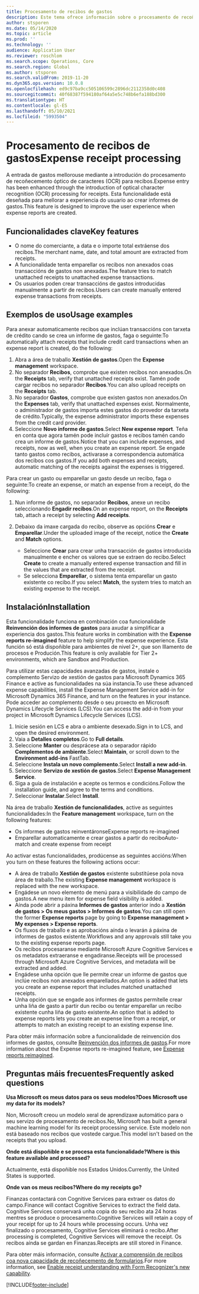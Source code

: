 ```yaml
---
title: Procesamento de recibos de gastos
description: Este tema ofrece información sobre o procesamento de recoñecemento óptico de caracteres (OCR) para recibos. Esta funcionalidade está deseñada para mellorar a experiencia do usuario ao crear informes de gastos en Microsoft Dynamics 365 Finance.
author: stsporen
ms.date: 05/14/2020
ms.topic: article
ms.prod: ''
ms.technology: ''
audience: Application User
ms.reviewer: roschlom
ms.search.scope: Operations, Core
ms.search.region: Global
ms.author: stsporen
ms.search.validFrom: 2019-11-20
ms.dyn365.ops.version: 10.0.8
ms.openlocfilehash: ed9c97ba9cc505106599c2896dc2112358d0c408
ms.sourcegitcommit: 40f68387f594180af64a5e5c748b6efa188bd300
ms.translationtype: HT
ms.contentlocale: gl-ES
ms.lasthandoff: 05/10/2021
ms.locfileid: "5993504"
---
```

# <a name="expense-receipt-processing"></a><span data-ttu-id="10d43-104">Procesamento de recibos de gastos</span><span class="sxs-lookup"><span data-stu-id="10d43-104">Expense receipt processing</span></span>

<span data-ttu-id="10d43-105">A entrada de gastos mellorouse mediante a introdución do procesamento de recoñecemento óptico de caracteres (OCR) para recibos.</span><span class="sxs-lookup"><span data-stu-id="10d43-105">Expense entry has been enhanced through the introduction of optical character recognition (OCR) processing for receipts.</span></span> <span data-ttu-id="10d43-106">Esta funcionalidade está deseñada para mellorar a experiencia do usuario ao crear informes de gastos.</span><span class="sxs-lookup"><span data-stu-id="10d43-106">This feature is designed to improve the user experience when expense reports are created.</span></span>

## <a name="key-features"></a><span data-ttu-id="10d43-107">Funcionalidades clave</span><span class="sxs-lookup"><span data-stu-id="10d43-107">Key features</span></span>

- <span data-ttu-id="10d43-108">O nome do comerciante, a data e o importe total extráense dos recibos.</span><span class="sxs-lookup"><span data-stu-id="10d43-108">The merchant name, date, and total amount are extracted from receipts.</span></span>
- <span data-ttu-id="10d43-109">A funcionalidade tenta emparellar os recibos non anexados coas transaccións de gastos non anexadas.</span><span class="sxs-lookup"><span data-stu-id="10d43-109">The feature tries to match unattached receipts to unattached expense transactions.</span></span>
- <span data-ttu-id="10d43-110">Os usuarios poden crear transaccións de gastos introducidas manualmente a partir de recibos.</span><span class="sxs-lookup"><span data-stu-id="10d43-110">Users can create manually entered expense transactions from receipts.</span></span>

## <a name="usage-examples"></a><span data-ttu-id="10d43-111">Exemplos de uso</span><span class="sxs-lookup"><span data-stu-id="10d43-111">Usage examples</span></span>

<span data-ttu-id="10d43-112">Para anexar automaticamente recibos que inclúan transaccións con tarxeta de crédito cando se crea un informe de gastos, faga o seguinte:</span><span class="sxs-lookup"><span data-stu-id="10d43-112">To automatically attach receipts that include credit card transactions when an expense report is created, do the following:</span></span>

  1. <span data-ttu-id="10d43-113">Abra a área de traballo **Xestión de gastos**.</span><span class="sxs-lookup"><span data-stu-id="10d43-113">Open the **Expense management** workspace.</span></span>
  2. <span data-ttu-id="10d43-114">No separador **Recibos**, comprobe que existen recibos non anexados.</span><span class="sxs-lookup"><span data-stu-id="10d43-114">On the **Receipts** tab, verify that unattached receipts exist.</span></span> <span data-ttu-id="10d43-115">Tamén pode cargar recibos no separador **Recibos**.</span><span class="sxs-lookup"><span data-stu-id="10d43-115">You can also upload receipts on the **Receipts** tab.</span></span>
  3. <span data-ttu-id="10d43-116">No separador **Gastos**, comprobe que existen gastos non anexados.</span><span class="sxs-lookup"><span data-stu-id="10d43-116">On the **Expenses** tab, verify that unattached expenses exist.</span></span> <span data-ttu-id="10d43-117">Normalmente, o administrador de gastos importa estes gastos do provedor da tarxeta de crédito.</span><span class="sxs-lookup"><span data-stu-id="10d43-117">Typically, the expense administrator imports these expenses from the credit card provider.</span></span>
  4. <span data-ttu-id="10d43-118">Seleccione **Novo informe de gastos**.</span><span class="sxs-lookup"><span data-stu-id="10d43-118">Select **New expense report**.</span></span> <span data-ttu-id="10d43-119">Teña en conta que agora tamén pode incluír gastos e recibos tamén cando crea un informe de gastos.</span><span class="sxs-lookup"><span data-stu-id="10d43-119">Notice that you can include expenses, and receipts, now as well, when you create an expense report.</span></span> <span data-ttu-id="10d43-120">Se engade tanto gastos como recibos, activarase a correspondencia automática dos recibos cos gastos.</span><span class="sxs-lookup"><span data-stu-id="10d43-120">If you add both expenses and receipts, automatic matching of the receipts against the expenses is triggered.</span></span>

<span data-ttu-id="10d43-121">Para crear un gasto ou emparellar un gasto desde un recibo, faga o seguinte:</span><span class="sxs-lookup"><span data-stu-id="10d43-121">To create an expense, or match an expense from a receipt, do the following:</span></span>

  1. <span data-ttu-id="10d43-122">Nun informe de gastos, no separador **Recibos**, anexe un recibo seleccionando **Engadir recibos**.</span><span class="sxs-lookup"><span data-stu-id="10d43-122">On an expense report, on the **Receipts** tab, attach a receipt by selecting **Add receipts**.</span></span>
  2. <span data-ttu-id="10d43-123">Debaixo da imaxe cargada do recibo, observe as opcións **Crear** e **Emparellar**.</span><span class="sxs-lookup"><span data-stu-id="10d43-123">Under the uploaded image of the receipt, notice the **Create** and **Match** options.</span></span>

      - <span data-ttu-id="10d43-124">Seleccione **Crear** para crear unha transacción de gastos introducida manualmente e encher os valores que se extraen do recibo.</span><span class="sxs-lookup"><span data-stu-id="10d43-124">Select **Create** to create a manually entered expense transaction and fill in the values that are extracted from the receipt.</span></span>
      - <span data-ttu-id="10d43-125">Se selecciona **Emparellar**, o sistema tenta emparellar un gasto existente co recibo.</span><span class="sxs-lookup"><span data-stu-id="10d43-125">If you select **Match**, the system tries to match an existing expense to the receipt.</span></span>

## <a name="installation"></a><span data-ttu-id="10d43-126">Instalación</span><span class="sxs-lookup"><span data-stu-id="10d43-126">Installation</span></span>

<span data-ttu-id="10d43-127">Esta funcionalidade funciona en combinación coa funcionalidade **Reinvención dos informes de gastos** para axudar a simplificar a experiencia dos gastos.</span><span class="sxs-lookup"><span data-stu-id="10d43-127">This feature works in combination with the **Expense reports re-imagined** feature to help simplify the expense experience.</span></span> <span data-ttu-id="10d43-128">Esta función só está dispoñible para ambientes de nivel 2+, que son Illamento de procesos e Produción.</span><span class="sxs-lookup"><span data-stu-id="10d43-128">This feature is only available for Tier 2+ environments, which are Sandbox and Production.</span></span>

<span data-ttu-id="10d43-129">Para utilizar estas capacidades avanzadas de gastos, instale o complemento Servizo de xestión de gastos para Microsoft Dynamics 365 Finance e active as funcionalidades na súa instancia.</span><span class="sxs-lookup"><span data-stu-id="10d43-129">To use these advanced expense capabilities, install the Expense Management Service add-in for Microsoft Dynamics 365 Finance, and turn on the features in your instance.</span></span> <span data-ttu-id="10d43-130">Pode acceder ao complemento desde o seu proxecto en Microsoft Dynamics Lifecycle Services (LCS).</span><span class="sxs-lookup"><span data-stu-id="10d43-130">You can access the add-in from your project in Microsoft Dynamics Lifecycle Services (LCS).</span></span>

1. <span data-ttu-id="10d43-131">Inicie sesión en LCS e abra o ambiente desexado.</span><span class="sxs-lookup"><span data-stu-id="10d43-131">Sign in to LCS, and open the desired environment.</span></span>
2. <span data-ttu-id="10d43-132">Vaia a **Detalles completos**.</span><span class="sxs-lookup"><span data-stu-id="10d43-132">Go to **Full details**.</span></span>
3. <span data-ttu-id="10d43-133">Seleccione **Manter** ou desprácese ata o separador rápido **Complementos de ambiente**.</span><span class="sxs-lookup"><span data-stu-id="10d43-133">Select **Maintain**, or scroll down to the **Environment add-ins** FastTab.</span></span>
4. <span data-ttu-id="10d43-134">Seleccione **Instala un novo complemento**.</span><span class="sxs-lookup"><span data-stu-id="10d43-134">Select **Install a new add-in**.</span></span>
5. <span data-ttu-id="10d43-135">Seleccione **Servizo de xestión de gastos**.</span><span class="sxs-lookup"><span data-stu-id="10d43-135">Select **Expense Management Service**.</span></span>
6. <span data-ttu-id="10d43-136">Siga a guía de instalación e acepte os termos e condicións.</span><span class="sxs-lookup"><span data-stu-id="10d43-136">Follow the installation guide, and agree to the terms and conditions.</span></span>
7. <span data-ttu-id="10d43-137">Seleccionar **Instalar**.</span><span class="sxs-lookup"><span data-stu-id="10d43-137">Select **Install**.</span></span>

<span data-ttu-id="10d43-138">Na área de traballo **Xestión de funcionalidades**, active as seguintes funcionalidades:</span><span class="sxs-lookup"><span data-stu-id="10d43-138">In the **Feature management** workspace, turn on the following features:</span></span>

- <span data-ttu-id="10d43-139">Os informes de gastos reinventáronse</span><span class="sxs-lookup"><span data-stu-id="10d43-139">Expense reports re-imagined</span></span>
- <span data-ttu-id="10d43-140">Emparellar automaticamente e crear gastos a partir do recibo</span><span class="sxs-lookup"><span data-stu-id="10d43-140">Auto-match and create expense from receipt</span></span>

<span data-ttu-id="10d43-141">Ao activar estas funcionalidades, prodúcense as seguintes accións:</span><span class="sxs-lookup"><span data-stu-id="10d43-141">When you turn on these features the following actions occur:</span></span>

- <span data-ttu-id="10d43-142">A área de traballo **Xestión de gastos** existente substitúese pola nova área de traballo.</span><span class="sxs-lookup"><span data-stu-id="10d43-142">The existing **Expense management** workspace is replaced with the new workspace.</span></span>
- <span data-ttu-id="10d43-143">Engádese un novo elemento de menú para a visibilidade do campo de gastos.</span><span class="sxs-lookup"><span data-stu-id="10d43-143">A new menu item for expense field visibility is added.</span></span>
- <span data-ttu-id="10d43-144">Aínda pode abrir a páxina **Informes de gastos** anterior indo a **Xestión de gastos > Os meus gastos > Informes de gastos**.</span><span class="sxs-lookup"><span data-stu-id="10d43-144">You can still open the former **Expense reports** page by going to **Expense management > My expenses > Expense reports**.</span></span>
- <span data-ttu-id="10d43-145">Os fluxos de traballo e as aprobacións aínda o levarán á páxina de informes de gastos existente.</span><span class="sxs-lookup"><span data-stu-id="10d43-145">Workflows and any approvals still take you to the existing expense reports page.</span></span>
- <span data-ttu-id="10d43-146">Os recibos procesaranse mediante Microsoft Azure Cognitive Services e os metadatos extraeranse e engadiranse.</span><span class="sxs-lookup"><span data-stu-id="10d43-146">Receipts will be processed through Microsoft Azure Cognitive Services, and metadata will be extracted and added.</span></span>
- <span data-ttu-id="10d43-147">Engádese unha opción que lle permite crear un informe de gastos que inclúe recibos non anexados emparellados.</span><span class="sxs-lookup"><span data-stu-id="10d43-147">An option is added that lets you create an expense report that includes matched unattached receipts.</span></span>
- <span data-ttu-id="10d43-148">Unha opción que se engade aos informes de gastos permítelle crear unha liña de gasto a partir dun recibo ou tentar emparellar un recibo existente cunha liña de gasto existente.</span><span class="sxs-lookup"><span data-stu-id="10d43-148">An option that is added to expense reports lets you create an expense line from a receipt, or attempts to match an existing receipt to an existing expense line.</span></span>

<span data-ttu-id="10d43-149">Para obter máis información sobre a funcionalidade de reinvención dos informes de gastos, consulte [Reinvención dos informes de gastos](ExpenseWorkspaceNew.md).</span><span class="sxs-lookup"><span data-stu-id="10d43-149">For more information about the Expense reports re-imagined feature, see [Expense reports reimagined](ExpenseWorkspaceNew.md).</span></span>

## <a name="frequently-asked-questions"></a><span data-ttu-id="10d43-150">Preguntas máis frecuentes</span><span class="sxs-lookup"><span data-stu-id="10d43-150">Frequently asked questions</span></span>

<span data-ttu-id="10d43-151">**Usa Microsoft os meus datos para os seus modelos?**</span><span class="sxs-lookup"><span data-stu-id="10d43-151">**Does Microsoft use my data for its models?**</span></span>

<span data-ttu-id="10d43-152">Non, Microsoft creou un modelo xeral de aprendizaxe automático para o seu servizo de procesamento de recibos.</span><span class="sxs-lookup"><span data-stu-id="10d43-152">No, Microsoft has built a general machine learning model for its receipt processing service.</span></span> <span data-ttu-id="10d43-153">Este modelo non está baseado nos recibos que vostede cargue.</span><span class="sxs-lookup"><span data-stu-id="10d43-153">This model isn't based on the receipts that you upload.</span></span>

<span data-ttu-id="10d43-154">**Onde está dispoñible e se procesa esta funcionalidade?**</span><span class="sxs-lookup"><span data-stu-id="10d43-154">**Where is this feature available and processed?**</span></span>

<span data-ttu-id="10d43-155">Actualmente, está dispoñible nos Estados Unidos.</span><span class="sxs-lookup"><span data-stu-id="10d43-155">Currently, the United States is supported.</span></span>

<span data-ttu-id="10d43-156">**Onde van os meus recibos?**</span><span class="sxs-lookup"><span data-stu-id="10d43-156">**Where do my receipts go?**</span></span>

<span data-ttu-id="10d43-157">Finanzas contactará con Cognitive Services para extraer os datos do campo.</span><span class="sxs-lookup"><span data-stu-id="10d43-157">Finance will contact Cognitive Services to extract the field data.</span></span> <span data-ttu-id="10d43-158">Cognitive Services conservará unha copia do seu recibo ata 24 horas mentres se produce o procesamento.</span><span class="sxs-lookup"><span data-stu-id="10d43-158">Cognitive Services will retain a copy of your receipt for up to 24 hours while processing occurs.</span></span> <span data-ttu-id="10d43-159">Unha vez finalizado o procesamento, Cognitive Services eliminará o recibo.</span><span class="sxs-lookup"><span data-stu-id="10d43-159">After processing is completed, Cognitive Services will remove the receipt.</span></span> <span data-ttu-id="10d43-160">Os recibos aínda se gardan en Finanzas.</span><span class="sxs-lookup"><span data-stu-id="10d43-160">Receipts are still stored in Finance.</span></span>

<span data-ttu-id="10d43-161">Para obter máis información, consulte [Activar a comprensión de recibos coa nova capacidade de recoñecemento de formularios](https://azure.microsoft.com/blog/enable-receipt-understanding-with-form-recognizer-s-new-capability/).</span><span class="sxs-lookup"><span data-stu-id="10d43-161">For more information, see [Enable receipt understanding with Form Recognizer's new capability](https://azure.microsoft.com/blog/enable-receipt-understanding-with-form-recognizer-s-new-capability/).</span></span>


[!INCLUDE[footer-include](../includes/footer-banner.md)]
